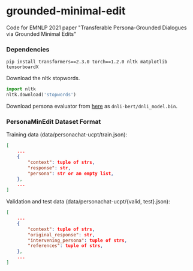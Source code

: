 # grounded-minimal-edit
Code for EMNLP 2021 paper "Transferable Persona-Grounded Dialogues via Grounded Minimal Edits"

### Dependencies

```shell
pip install transformers==2.3.0 torch==1.2.0 nltk matplotlib tensorboardX
```
Download the nltk stopwords.
```python
import nltk
nltk.download('stopwords')
```
Download persona evaluator from [here](https://drive.google.com/file/d/1VJ_TM6sy556h-QAmKWOgPEI5L1tN0yno/view?usp=sharing) as `dnli-bert/dnli_model.bin`.

### PersonaMinEdit Dataset Format
Training data (data/personachat-ucpt/train.json):
```json
[
    ...
    {
        "context": tuple of strs,
        "response": str,
        "persona": str or an empty list,
    },
    ...
]
```
Validation and test data (data/personachat-ucpt/{valid, test}.json):
```json
[
    ...
    {
        "context": tuple of strs,
        "original_response": str,
        "intervening_persona": tuple of strs,
        "references": tuple of strs,
    },
    ...
]
```